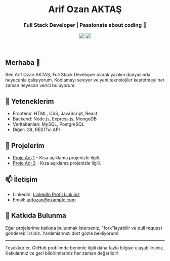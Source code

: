 <div align="center">
  <h1>Arif Ozan AKTAŞ</h1>
  <h3>Full Stack Developer | Passionate about coding 🚀</h3>
  
  <a href="https://www.linkedin.com/in/arifozanaktas/" target="_blank"><img src="https://img.shields.io/badge/LinkedIn-Connect-blue"></a>
  <a href="mailto:arifozan@example.com"><img src="https://img.shields.io/badge/Email-Contact-red"></a>
</div>

<br>

## Merhaba 👋

Ben Arif Ozan AKTAŞ, Full Stack Developer olarak yazılım dünyasında heyecanla çalışıyorum. Kodlamayı seviyor ve yeni teknolojiler keşfetmeyi her zaman heyecan verici buluyorum.

## 🚀 Yeteneklerim

- Frontend: HTML, CSS, JavaScript, React
- Backend: Node.js, Express.js, MongoDB
- Veritabanları: MySQL, PostgreSQL
- Diğer: Git, RESTful API

## 💼 Projelerim

- [Proje Adı 1](link) - Kısa açıklama projenizle ilgili.
- [Proje Adı 2](link) - Kısa açıklama projenizle ilgili.

## 📫 İletişim

- LinkedIn: [LinkedIn Profil Linkiniz](https://www.linkedin.com/in/arifozanaktas/)
- Email: [arifozan@example.com](mailto:arifozan@example.com)

## 🤝 Katkıda Bulunma

Eğer projelerime katkıda bulunmak isterseniz, "fork"layabilir ve pull request gönderebilirsiniz. Yardımlarınızı dört gözle bekliyorum!

---

Teşekkürler, GitHub profilimde benimle ilgili daha fazla bilgiye ulaşabilirsiniz. Katkılarınız ve geri bildirimleriniz her zaman değerlidir!
